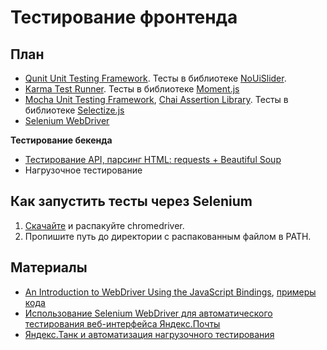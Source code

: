 Тестирование фронтенда
====

План
--

- [Qunit Unit Testing Framework](http://qunitjs.com/cookbook/). Тесты в библиотеке [NoUiSlider](https://github.com/leongersen/noUiSlider).
- [Karma Test Runner](http://karma-runner.github.io/0.12/index.html). Тесты в библиотеке [Moment.js](https://github.com/moment/moment)
- [Mocha Unit Testing Framework](http://mochajs.org/), [Chai Assertion Library](http://chaijs.com/). Тесты в библиотеке [Selectize.js](https://github.com/brianreavis/selectize.js)
- [Selenium WebDriver](https://code.google.com/p/selenium/wiki/WebDriverJs)

**Тестирование бекенда**

- [Тестирование API, парсинг HTML: requests + Beautiful Soup](../03-python/wget)
- Нагрузочное тестирование


Как запустить тесты через Selenium
--

1. [Скачайте](http://chromedriver.storage.googleapis.com/index.html) и распакуйте chromedriver.
2. Пропишите путь до директории с распакованным файлом в PATH.

Материалы
--

- [An Introduction to WebDriver Using the JavaScript Bindings](http://code.tutsplus.com/tutorials/an-introduction-to-webdriver-using-the-javascript-bindings--cms-21855), [примеры кода](https://github.com/umaar/webdriverjs-recipes)
- [Использование Selenium WebDriver для автоматического тестирования веб-интерфейса Яндекс.Почты](http://habrahabr.ru/company/yandex/blog/173769/)
- [Яндекс.Танк и автоматизация нагрузочного тестирования](http://habrahabr.ru/company/pt/blog/204224/)

